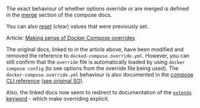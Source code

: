 The exact behaviour of whether options override or are merged is defined in the [merge](https://docs.docker.com/compose/compose-file/13-merge/) section of the compose docs.

You can also [reset](https://docs.docker.com/compose/compose-file/13-merge/#reset-value) (clear) values that were previously set.

Article: [Making sense of Docker Compose overrides](https://medium.com/it-dead-inside/making-sense-of-docker-compose-overrides-efb757460d64)

The original docs, linked to in the article above, have been modified and removed the reference to `docked-compose.override.yml`. However, you can still confirm that the `override` file is automatically loaded by using `docker compose config` (to see options from the override file being used). The `docker-compose.override.yml` behaviour is also documented in the [compose CLI reference](https://docs.docker.com/compose/reference/#specifying-multiple-compose-files)
([see original SO](https://stackoverflow.com/questions/73053037/docker-compose-override-not-taking-additional-yml-into-account#comment135752478_73053258)).

Also, the linked docs now seem to redirect to documentation of the [`extends` keyword](https://docs.docker.com/compose/multiple-compose-files/extends/#adding-and-overriding-configuration) - which make overriding explicit.
